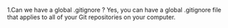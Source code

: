 1.Can we have a global .gitignore ?
Yes, you can have a global .gitignore file that applies to all of your Git repositories on your computer.
